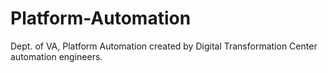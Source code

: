 # Platform-Automation
Dept. of VA, Platform Automation created by Digital Transformation Center automation engineers.
